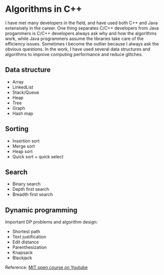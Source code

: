 # Algorithms in C++

I have met many developers in the field, and have used both C++ and Java extensively in the career. One thing separates C/C++ developers from Java progammers is C/C++ developers always ask why and how the algorithms work, while Java programmers assume the libraries take care of the efficiency issues. Sometimes I become the outlier because I always ask the obvious questions. In the work, I have used several data structures and algorithms to improve computing performance and reduce glitches.

## Data structure
- Array
- LinkedList
- Stack/Queue
- Heap
- Tree
- Graph
- Hash map

## Sorting
- Insertion sort
- Merge sort
- Heap sort
- Quick sort + quick select

## Search
- Binary search
- Depth first search
- Breadth first search

## Dynamic programming

Important DP problems and algorithm design:
- Shortest path
- Text justification
- Edit distance
- Parenthesization
- Knapsack
- Blackjack
 
Reference: [MIT open course on Youtube ](https://www.youtube.com/playlist?list=PLcDimPvbmfT8qAxD6JH_kmXiQwTNcoK78) 

